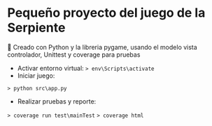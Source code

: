 # Pequeño proyecto del juego de la Serpiente

:rocket: Creado con Python y la libreria pygame, usando el modelo vista controlador, Unittest y coverage para pruebas

* Activar entorno virtual:
``` > env\Scripts\activate ```
* Iniciar juego:

``` > python src\app.py ```

* Realizar pruebas y reporte:

``` > coverage run test\mainTest ```
``` > coverage html ```
